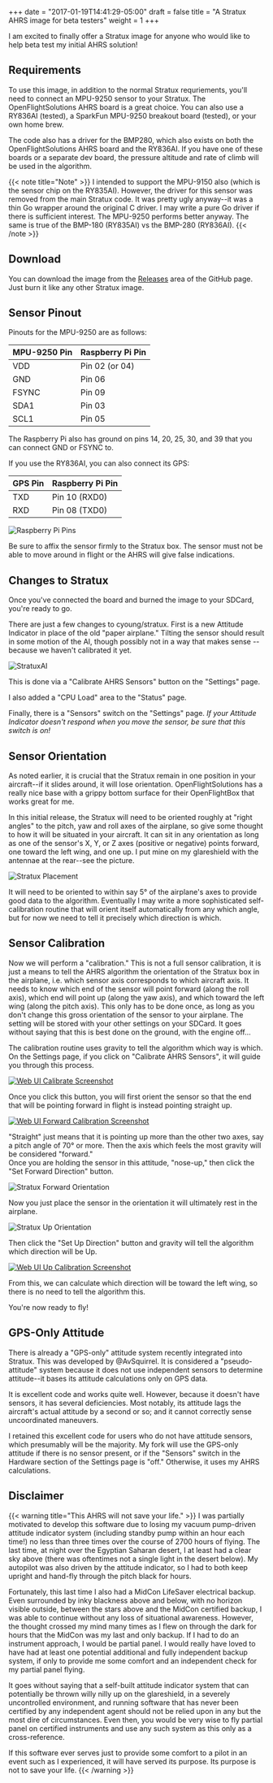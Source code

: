 +++
date = "2017-01-19T14:41:29-05:00"
draft = false
title = "A Stratux AHRS image for beta testers"
weight = 1
+++

I am excited to finally offer a Stratux image for anyone who would like to help beta test my initial AHRS solution!


## Requirements

To use this image, in addition to the normal Stratux requriements, you'll need to connect an MPU-9250 sensor to your Stratux.
The OpenFlightSolutions AHRS board is a great choice.
You can also use a RY836AI (tested), a SparkFun MPU-9250 breakout board (tested), or your own home brew.

The code also has a driver for the BMP280, which also exists on both the OpenFlightSolutions AHRS board and the RY836AI.
If you have one of these boards or a separate dev board, the pressure altitude and rate of climb will be used in the algorithm.

{{< note title="Note" >}} I intended to support the MPU-9150 also (which is the sensor chip on the RY835AI).
However, the driver for this sensor was removed from the main Stratux code.
It was pretty ugly anyway--it was a thin Go wrapper around the original C driver.
I may write a pure Go driver if there is sufficient interest.
The MPU-9250 performs better anyway.
The same is true of the BMP-180 (RY835AI) vs the BMP-280 (RY836AI).
{{< /note >}}


## Download

You can download the image from the [Releases](https://github.com/westphae/stratux/releases) area of the GitHub page.
Just burn it like any other Stratux image.


## Sensor Pinout

Pinouts for the MPU-9250 are as follows:

| MPU-9250 Pin | Raspberry Pi Pin |
|--------------|------------------|
| VDD          | Pin 02 (or 04)   |
| GND          | Pin 06           |
| FSYNC        | Pin 09           |
| SDA1         | Pin 03           |
| SCL1         | Pin 05           |

The Raspberry Pi also has ground on pins 14, 20, 25, 30, and 39 that you can connect GND or FSYNC to.

If you use the RY836AI, you can also connect its GPS:

| GPS Pin      | Raspberry Pi Pin |
|--------------|------------------|
| TXD          | Pin 10 (RXD0)    |
| RXD          | Pin 08 (TXD0)    |

![Raspberry Pi Pins](/img/raspi_pins.png "Raspberry Pi Pins")

Be sure to affix the sensor firmly to the Stratux box.
The sensor must not be able to move around in flight or the AHRS will give false indications.


## Changes to Stratux

Once you've connected the board and burned the image to your SDCard, you're ready to go.

There are just a few changes to cyoung/stratux.
First is a new Attitude Indicator in place of the old "paper airplane."
Tilting the sensor should result in some motion of the AI, though possibly not in a way that makes sense -- because we haven't calibrated it yet.

![StratuxAI](/img/AHRS_Screenshot.png "Stratux Horizon Indicator")

This is done via a "Calibrate AHRS Sensors" button on the "Settings" page.

I also added a "CPU Load" area to the "Status" page.

Finally, there is a "Sensors" switch on the "Settings" page.
*If your Attitude Indicator doesn't respond when you move the sensor, be sure that this switch is on!*


## Sensor Orientation

As noted earlier, it is crucial that the Stratux remain in one position in your aircraft--if it slides around, it will lose orientation.
OpenFlightSolutions has a really nice base with a grippy bottom surface for their OpenFlightBox that works great for me.

In this initial release, the Stratux will need to be oriented roughly at "right angles" to the pitch, yaw and roll axes of the airplane, so give some thought to how it will be situated in your aircraft.
It can sit in any orientation as long as one of the sensor's X, Y, or Z axes (positive or negative) points forward, one toward the left wing, and one up.
I put mine on my glareshield with the antennae at the rear--see the picture.

![Stratux Placement](/img/stratux_glareshield.jpg "Stratux placement on the glareshield")

It will need to be oriented to within say 5° of the airplane's axes to provide good data to the algorithm.
Eventually I may write a more sophisticated self-calibration routine that will orient itself automatically from any which angle, but for now we need to tell it precisely which direction is which.


## Sensor Calibration

Now we will perform a "calibration."
This is not a full sensor calibration, it is just a means to tell the AHRS algorithm the orientation of the Stratux box in the airplane, i.e. which sensor axis corresponds to which aircraft axis.
It needs to know which end of the sensor will point forward (along the roll axis), which end will point up (along the yaw axis), and which toward the left wing (along the pitch axis).
This only has to be done once, as long as you don't change this gross orientation of the sensor to your airplane.
The setting will be stored with your other settings on your SDCard.
It goes without saying that this is best done on the ground, with the engine off...

The calibration routine uses gravity to tell the algorithm which way is which.
On the Settings page, if you click on "Calibrate AHRS Sensors", it will guide you through this process.

[![Web UI Calibrate Screenshot](/img/screenshot_calibrate.png "Stratux Web UI AHRS Calibrate screenshot")](/img/screenshot_calibrate.png)

Once you click this button, you will first orient the sensor so that the end that will be pointing forward in flight is instead pointing straight up.

[![Web UI Forward Calibration Screenshot](/img/screenshot_orientation_forward.png "Stratux Web UI AHRS forward calibration screenshot")](/img/screenshot_orientation_forward.png)

"Straight" just means that it is pointing up more than the other two axes, say a pitch angle of 70° or more.
Then the axis which feels the most gravity will be considered "forward."  
Once you are holding the sensor in this attitude, "nose-up," then click the "Set Forward Direction" button.

![Stratux Forward Orientation](/img/stratux_orientation_1.jpg "Stratux orientation for forward direction")

Now you just place the sensor in the orientation it will ultimately rest in the airplane.

![Stratux Up Orientation](/img/stratux_orientation_2.jpg "Stratux orientation for up direction")

Then click the "Set Up Direction" button and gravity will tell the algorithm which direction will be Up.

[![Web UI Up Calibration Screenshot](/img/screenshot_orientation_up.png "Stratux Web UI AHRS up calibration screenshot")](/img/screenshot_orientation_up.png)

From this, we can calculate which direction will be toward the left wing, so there is no need to tell the algorithm this.

You're now ready to fly!

## GPS-Only Attitude

There is already a "GPS-only" attitude system recently integrated into Stratux.
This was developed by @AvSquirrel.
It is considered a "pseudo-attitude" system because it does not use independent sensors to determine attitude--it bases its attitude calculations only on GPS data.

It is excellent code and works quite well.
However, because it doesn't have sensors, it has several deficiencies.
Most notably, its attitude lags the aircraft's actual attitude by a second or so; and it cannot correctly sense uncoordinated maneuvers.

I retained this excellent code for users who do not have attitude sensors, which presumably will be the majority.
My fork will use the GPS-only attitude if there is no sensor present, or if the "Sensors" switch in the Hardware section of the Settings page is "off."
Otherwise, it uses my AHRS calculations.


## Disclaimer

{{< warning title="This AHRS will not save your life." >}}
I was partially motivated to develop this software due to losing my vacuum pump-driven attitude indicator system (including standby pump within an hour each time!) no less than three times over the course of 2700 hours of flying.
The last time, at night over the Egyptian Saharan desert, I at least had a clear sky above (there was oftentimes not a single light in the desert below).
My autopilot was also driven by the attitude indicator, so I had to both keep upright and hand-fly through the pitch black for hours.

Fortunately, this last time I also had a MidCon LifeSaver electrical backup.
Even surrounded by inky blackness above and below, with no horizon visible outside, between the stars above and the MidCon certified backup, I was able to continue without any loss of situational awareness.
However, the thought crossed my mind many times as I flew on through the dark for hours that the MidCon was my last and only backup.
If I had to do an instrument approach, I would be partial panel.
I would really have loved to have had at least one potential additional and fully independent backup system, if only to provide me some comfort and an independent check for my partial panel flying.

It goes without saying that a self-built attitude indicator system that can potentially be thrown willy nilly up on the glareshield, in a severely uncontrolled environment, and running software that has never been certified by any independent agent should not be relied upon in any but the most dire of circumstances.
Even then, you would be very wise to fly partial panel on certified instruments and use any such system as this only as a cross-reference.

If this software ever serves just to provide some comfort to a pilot in an event such as I experienced, it will have served its purpose.  Its purpose is not to save your life.
{{< /warning >}}
